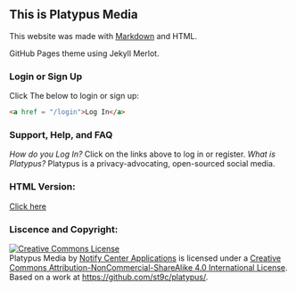 ## This is Platypus Media

This website was made with [Markdown](https://markdownguide.org) and HTML.

GitHub Pages theme using Jekyll Merlot.

### Login or Sign Up

Click The below to login or sign up:
```HTML
<a href = "/login">Log In</a>
```

### Support, Help, and FAQ
_How do you Log In?_
Click on the links above to log in or register.
_What is Platypus?_
Platypus is a privacy-advocating, open-sourced social media.

### HTML Version: 
[Click here](/cdn/plt-html.html)

### Liscence and Copyright:

<a rel="license" href="http://creativecommons.org/licenses/by-nc-sa/4.0/"><img alt="Creative Commons License" style="border-width:0" src="https://i.creativecommons.org/l/by-nc-sa/4.0/88x31.png" /></a><br /><span xmlns:dct="http://purl.org/dc/terms/" property="dct:title">Platypus Media</span> by <a xmlns:cc="http://creativecommons.org/ns#" href="https://notifycenter-apps.glitch.me/" property="cc:attributionName" rel="cc:attributionURL">Notify Center Applications</a> is licensed under a <a rel="license" href="http://creativecommons.org/licenses/by-nc-sa/4.0/">Creative Commons Attribution-NonCommercial-ShareAlike 4.0 International License</a>.<br />Based on a work at <a xmlns:dct="http://purl.org/dc/terms/" href="https://github.com/st9c/platypus/" rel="dct:source">https://github.com/st9c/platypus/</a>.
